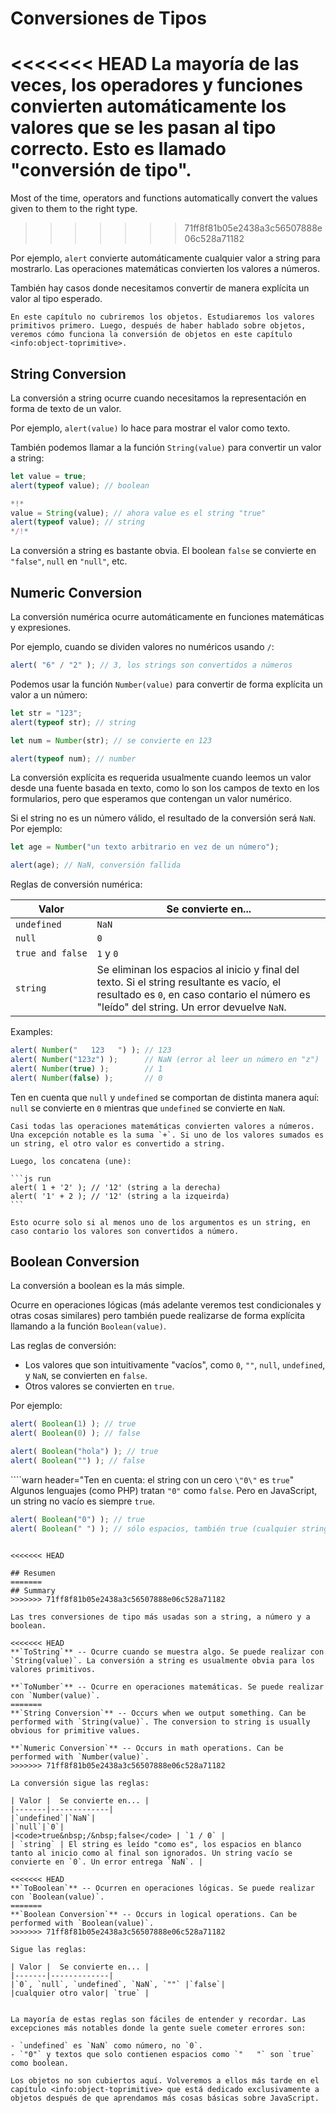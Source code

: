 # Conversiones de Tipos

<<<<<<< HEAD
La mayoría de las veces, los operadores y funciones convierten automáticamente los valores que se les pasan al tipo correcto. Esto es llamado "conversión de tipo".
=======
Most of the time, operators and functions automatically convert the values given to them to the right type. 
>>>>>>> 71ff8f81b05e2438a3c56507888e06c528a71182

Por ejemplo, `alert` convierte automáticamente cualquier valor a string para mostrarlo. Las operaciones matemáticas convierten los valores a números.

También hay casos donde necesitamos convertir de manera explícita un valor al tipo esperado.

```smart header="Aún no hablamos de objetos"
En este capítulo no cubriremos los objetos. Estudiaremos los valores primitivos primero. Luego, después de haber hablado sobre objetos, veremos cómo funciona la conversión de objetos en este capítulo <info:object-toprimitive>.
```

## String Conversion

La conversión a string ocurre cuando necesitamos la representación en forma de texto de un valor.

Por ejemplo, `alert(value)` lo hace para mostrar el valor como texto.

También podemos llamar a la función `String(value)` para convertir un valor a string:

```js run
let value = true;
alert(typeof value); // boolean

*!*
value = String(value); // ahora value es el string "true"
alert(typeof value); // string
*/!*
```

La conversión a string es bastante obvia. El boolean `false` se convierte en `"false"`, `null` en `"null"`, etc.

## Numeric Conversion

La conversión numérica ocurre automáticamente en funciones matemáticas y expresiones.

Por ejemplo, cuando se dividen valores no numéricos usando `/`:

```js run
alert( "6" / "2" ); // 3, los strings son convertidos a números
```
Podemos usar la función `Number(value)` para convertir de forma explícita un valor a un número:

```js run
let str = "123";
alert(typeof str); // string

let num = Number(str); // se convierte en 123

alert(typeof num); // number
```
La conversión explícita es requerida usualmente cuando leemos un valor desde una fuente basada en texto, como lo son los campos de texto en los formularios, pero que esperamos que contengan un valor numérico.

Si el string no es un número válido, el resultado de la conversión será `NaN`. Por ejemplo:

```js run
let age = Number("un texto arbitrario en vez de un número");

alert(age); // NaN, conversión fallida
```

Reglas de conversión numérica:

| Valor |  Se convierte en... |
|-------|-------------|
|`undefined`|`NaN`|
|`null`|`0`|
|<code>true&nbsp;and&nbsp;false</code> | `1` y `0` |
| `string` | Se eliminan los espacios al inicio y final del texto. Si el string resultante es vacío, el resultado es `0`, en caso contario el número es "leído" del string. Un error devuelve `NaN`. |

Examples:

```js run
alert( Number("   123   ") ); // 123
alert( Number("123z") );      // NaN (error al leer un número en "z")
alert( Number(true) );        // 1
alert( Number(false) );       // 0
```

Ten en cuenta que `null` y `undefined` se comportan de distinta manera aquí: `null` se convierte en `0` mientras que `undefined` se convierte en `NaN`.

````smart header="Adición '+' concatena strings"
Casi todas las operaciones matemáticas convierten valores a números. Una excepción notable es la suma `+`. Si uno de los valores sumados es un string, el otro valor es convertido a string.

Luego, los concatena (une):

```js run
alert( 1 + '2' ); // '12' (string a la derecha)
alert( '1' + 2 ); // '12' (string a la izqueirda)
```

Esto ocurre solo si al menos uno de los argumentos es un string, en caso contario los valores son convertidos a número.
````

## Boolean Conversion

La conversión a boolean es la más simple.

Ocurre en operaciones lógicas (más adelante veremos test condicionales y otras cosas similares) pero también puede realizarse de forma explícita llamando a la función `Boolean(value)`.

Las reglas de conversión:

- Los valores que son intuitivamente "vacíos", como `0`, `""`, `null`, `undefined`, y `NaN`, se convierten en `false`.
- Otros valores se convierten en `true`.

Por ejemplo:

```js run
alert( Boolean(1) ); // true
alert( Boolean(0) ); // false

alert( Boolean("hola") ); // true
alert( Boolean("") ); // false
```

````warn header="Ten en cuenta: el string con un cero `\"0\"` es `true`"
Algunos lenguajes (como PHP) tratan `"0"` como `false`. Pero en JavaScript, un string no vacío es siempre `true`.

```js run
alert( Boolean("0") ); // true
alert( Boolean(" ") ); // sólo espacios, también true (cualquier string no vacío es true)
```
````

<<<<<<< HEAD

## Resumen
=======
## Summary
>>>>>>> 71ff8f81b05e2438a3c56507888e06c528a71182

Las tres conversiones de tipo más usadas son a string, a número y a boolean.

<<<<<<< HEAD
**`ToString`** -- Ocurre cuando se muestra algo. Se puede realizar con `String(value)`. La conversión a string es usualmente obvia para los valores primitivos.

**`ToNumber`** -- Ocurre en operaciones matemáticas. Se puede realizar con `Number(value)`.
=======
**`String Conversion`** -- Occurs when we output something. Can be performed with `String(value)`. The conversion to string is usually obvious for primitive values.

**`Numeric Conversion`** -- Occurs in math operations. Can be performed with `Number(value)`.
>>>>>>> 71ff8f81b05e2438a3c56507888e06c528a71182

La conversión sigue las reglas:

| Valor |  Se convierte en... |
|-------|-------------|
|`undefined`|`NaN`|
|`null`|`0`|
|<code>true&nbsp;/&nbsp;false</code> | `1 / 0` |
| `string` | El string es leído "como es", los espacios en blanco tanto al inicio como al final son ignorados. Un string vacío se convierte en `0`. Un error entrega `NaN`. |

<<<<<<< HEAD
**`ToBoolean`** -- Ocurren en operaciones lógicas. Se puede realizar con `Boolean(value)`.
=======
**`Boolean Conversion`** -- Occurs in logical operations. Can be performed with `Boolean(value)`.
>>>>>>> 71ff8f81b05e2438a3c56507888e06c528a71182

Sigue las reglas:

| Valor |  Se convierte en... |
|-------|-------------|
|`0`, `null`, `undefined`, `NaN`, `""` |`false`|
|cualquier otro valor| `true` |


La mayoría de estas reglas son fáciles de entender y recordar. Las excepciones más notables donde la gente suele cometer errores son:

- `undefined` es `NaN` como número, no `0`.
- `"0"` y textos que solo contienen espacios como `"   "` son `true` como boolean.

Los objetos no son cubiertos aquí. Volveremos a ellos más tarde en el capítulo <info:object-toprimitive> que está dedicado exclusivamente a objetos después de que aprendamos más cosas básicas sobre JavaScript.
